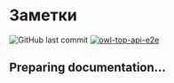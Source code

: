 # Заметки

![GitHub last commit](https://img.shields.io/github/last-commit/fwRelik/owl-top-api) [![owl-top-api-e2e](https://github.com/fwRelik/owl-top-api/actions/workflows/main.yml/badge.svg?branch=main)](https://github.com/fwRelik/owl-top-api/actions/workflows/main.yml)

## Preparing documentation...
